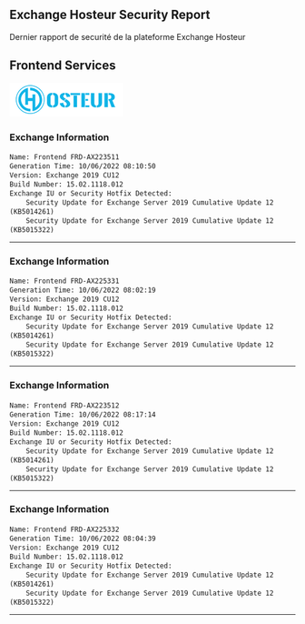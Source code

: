 ## Exchange Hosteur Security Report
Dernier rapport de securité de la plateforme Exchange Hosteur

## Frontend Services
![logo](img/logo-hosteur_2021.png)

### Exchange Information
	Name: Frontend FRD-AX223511
	Generation Time: 10/06/2022 08:10:50
	Version: Exchange 2019 CU12
	Build Number: 15.02.1118.012
	Exchange IU or Security Hotfix Detected: 
		Security Update for Exchange Server 2019 Cumulative Update 12 (KB5014261)
		Security Update for Exchange Server 2019 Cumulative Update 12 (KB5015322)
---
### Exchange Information
	Name: Frontend FRD-AX225331
	Generation Time: 10/06/2022 08:02:19
	Version: Exchange 2019 CU12
	Build Number: 15.02.1118.012
	Exchange IU or Security Hotfix Detected: 
		Security Update for Exchange Server 2019 Cumulative Update 12 (KB5014261)
		Security Update for Exchange Server 2019 Cumulative Update 12 (KB5015322)
---
### Exchange Information
	Name: Frontend FRD-AX223512
	Generation Time: 10/06/2022 08:17:14
	Version: Exchange 2019 CU12
	Build Number: 15.02.1118.012
	Exchange IU or Security Hotfix Detected: 
		Security Update for Exchange Server 2019 Cumulative Update 12 (KB5014261)
		Security Update for Exchange Server 2019 Cumulative Update 12 (KB5015322)
---
### Exchange Information
	Name: Frontend FRD-AX225332
	Generation Time: 10/06/2022 08:04:39
	Version: Exchange 2019 CU12
	Build Number: 15.02.1118.012
	Exchange IU or Security Hotfix Detected: 
		Security Update for Exchange Server 2019 Cumulative Update 12 (KB5014261)
		Security Update for Exchange Server 2019 Cumulative Update 12 (KB5015322)
---
